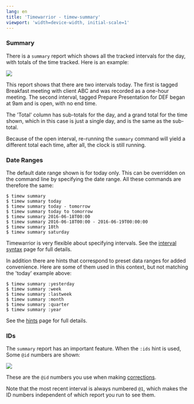 ```yaml
---
lang: en
title: 'Timewarrior - timew-summary'
viewport: 'width=device-width, initial-scale=1'
---
```


### Summary

There is a `summary` report which shows all the tracked intervals for the day, with totals of the time tracked.
Here is an example:

![](/images/summary1.png)

This report shows that there are two intervals today.
The first is tagged Breakfast meeting with client ABC and was recorded as a one-hour meeting.
The second interval, tagged Prepare Presentation for DEF began at 9am and is open, with no end time.

The \'Total\' column has sub-totals for the day, and a grand total for the time shown, which in this case is just a single day, and is the same as the sub-total.

Because of the open interval, re-running the `summary` command will yield a different total each time, after all, the clock is still running.

### Date Ranges

The default date range shown is for today only.
This can be overridden on the command line by specifying the date range.
All these commands are therefore the same:

    $ timew summary
    $ timew summary today
    $ timew summary today - tomorrow
    $ timew summary today to tomorrow
    $ timew summary 2016-06-18T00:00
    $ timew summary 2016-06-18T00:00 - 2016-06-19T00:00:00
    $ timew summary 18th
    $ timew summary saturday

Timewarrior is very flexible about specifying intervals.
See the [interval syntax](/docs/interval.html) page for full details.

In addition there are hints that correspond to preset data ranges for added convenience.
Here are some of them used in this context, but not matching the \'today\' example above:

    $ timew summary :yesterday
    $ timew summary :week
    $ timew summary :lastweek
    $ timew summary :month
    $ timew summary :quarter
    $ timew summary :year

See the [hints](/docs/hints.html) page for full details.

### IDs

The `summary` report has an important feature.
When the `:ids` hint is used, Some `@id` numbers are shown:

![](/images/summary2.png)

These are the `@id` numbers you use when making [corrections](/docs/corrections.html).

Note that the most recent interval is always numbered `@1`, which makes the ID numbers independent of which report you run to see them.

